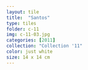 ```yaml
---
layout: tile
title:  "Santos"
type: tiles
folder: c-11
img: c-11-03.jpg
categories: [2011]
collection: "Collection '11" 
color: just white
size: 14 x 14 cm
---
```


